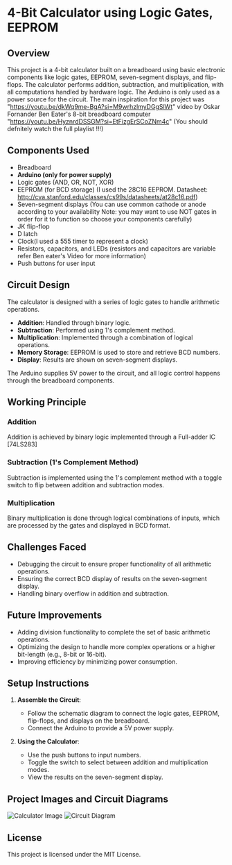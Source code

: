 # 4-Bit Calculator using Logic Gates, EEPROM

## Overview
This project is a 4-bit calculator built on a breadboard using basic electronic components like logic gates, EEPROM, seven-segment displays, and flip-flops. The calculator performs addition, subtraction, and multiplication, with all computations handled by hardware logic. The Arduino is only used as a power source for the circuit.
The main inspiration for this project was "https://youtu.be/dkWq9me-BgA?si=M9wrhzlmyDGgSlWt" video by Oskar Fornander
Ben Eater's 8-bit breadboard computer "https://youtu.be/HyznrdDSSGM?si=EtFizgErSCoZNm4c" (You should defnitely watch the full playlist !!!)

## Components Used
- Breadboard
- **Arduino (only for power supply)**
- Logic gates (AND, OR, NOT, XOR)
- EEPROM (for BCD storage) (I used the 28C16 EEPROM. Datasheet: http://cva.stanford.edu/classes/cs99s/datasheets/at28c16.pdf)
- Seven-segment displays (You can use common cathode or anode according to your availability Note: you may want to use NOT gates in order for it to function so choose your components carefully)
- JK flip-flop
- D latch
- Clock(I used a 555 timer to represent a clock)
- Resistors, capacitors, and LEDs (resistors and capacitors are variable refer Ben eater's Video for more information)
- Push buttons for user input

## Circuit Design
The calculator is designed with a series of logic gates to handle arithmetic operations. 
- **Addition**: Handled through binary logic.
- **Subtraction**: Performed using 1's complement method.
- **Multiplication**: Implemented through a combination of logical operations.
- **Memory Storage**: EEPROM is used to store and retrieve BCD numbers.
- **Display**: Results are shown on seven-segment displays.

The Arduino supplies 5V power to the circuit, and all logic control happens through the breadboard components.

## Working Principle
### Addition
Addition is achieved by binary logic implemented through a Full-adder IC [74LS283]

### Subtraction (1's Complement Method)
Subtraction is implemented using the 1's complement method with a toggle switch to flip between addition and subtraction modes.

### Multiplication
Binary multiplication is done through logical combinations of inputs, which are processed by the gates and displayed in BCD format.

## Challenges Faced
- Debugging the circuit to ensure proper functionality of all arithmetic operations.
- Ensuring the correct BCD display of results on the seven-segment display.
- Handling binary overflow in addition and subtraction.

## Future Improvements
- Adding division functionality to complete the set of basic arithmetic operations.
- Optimizing the design to handle more complex operations or a higher bit-length (e.g., 8-bit or 16-bit).
- Improving efficiency by minimizing power consumption.

## Setup Instructions
1. **Assemble the Circuit**:
   - Follow the schematic diagram to connect the logic gates, EEPROM, flip-flops, and displays on the breadboard.
   - Connect the Arduino to provide a 5V power supply.

2. **Using the Calculator**:
   - Use the push buttons to input numbers.
   - Toggle the switch to select between addition and multiplication modes.
   - View the results on the seven-segment display.

## Project Images and Circuit Diagrams
![Calculator Image](path-to-image)
![Circuit Diagram](path-to-circuit-diagram)

## License
This project is licensed under the MIT License.

